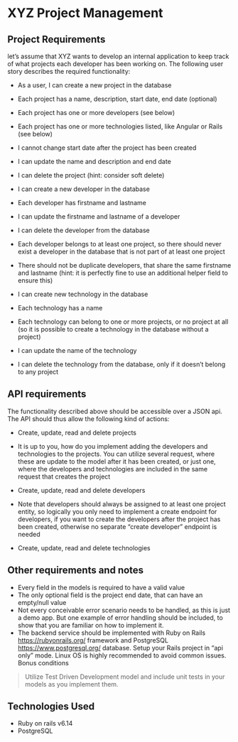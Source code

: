 # XYZ Project Management 

## Project Requirements

let’s assume that XYZ wants to develop an internal application to
keep track of what projects each developer has been working on. The following user story describes
the required functionality:

*  As a user, I can create a new project in the database
* Each project has a name, description, start date, end date (optional)
* Each project has one or more developers (see below)
* Each project has one or more technologies listed, like Angular or Rails (see below)
* I cannot change start date after the project has been created
* I can update the name and description and end date
* I can delete the project (hint: consider soft delete)

* I can create a new developer in the database
* Each developer has firstname and lastname
* I can update the firstname and lastname of a developer
* I can delete the developer from the database
* Each developer belongs to at least one project, so there should never exist a
developer in the database that is not part of at least one project
* There should not be duplicate developers, that share the same firstname and
lastname (hint: it is perfectly fine to use an additional helper field to ensure this)

* I can create new technology in the database
* Each technology has a name
* Each technology can belong to one or more projects, or no project at all (so it is
possible to create a technology in the database without a project)
* I can update the name of the technology
* I can delete the technology from the database, only if it doesn’t belong to any
project

## API requirements
The functionality described above should be accessible over a JSON api. The API should thus allow the following
kind of actions:
* Create, update, read and delete projects
* It is up to you, how do you implement adding the developers and technologies to
the projects. You can utilize several request, where these are update to the model
after it has been created, or just one, where the developers and technologies are
included in the same request that creates the project

* Create, update, read and delete developers
* Note that developers should always be assigned to at least one project entity, so
logically you only need to implement a create endpoint for developers, if you want
to create the developers after the project has been created, otherwise no separate
“create developer” endpoint is needed
* Create, update, read and delete technologies

## Other requirements and notes
* Every field in the models is required to have a valid value 
* The only optional field is the project end date, that can have an empty/null value
* Not every conceivable error scenario needs to be handled, as this is just a demo app. But
one example of error handling should be included, to show that you are familiar on how to
implement it.
* The backend service should be implemented with Ruby on Rails https://rubyonrails.org/
framework and PostgreSQL https://www.postgresql.org/ database. Setup your Rails project
in “api only” mode. Linux OS is highly recommended to avoid common issues.
Bonus conditions

> Utilize Test Driven Development model and include unit tests in your models as you implement them.

## Technologies Used

* Ruby on rails v6.14
* PostgreSQL

